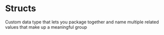 # Structs

Custom data type that lets you package together and name multiple related
values that make up a meaningful group
